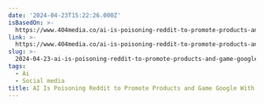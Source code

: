 ```yaml
---
date: '2024-04-23T15:22:26.000Z'
isBasedOn: >-
  https://www.404media.co/ai-is-poisoning-reddit-to-promote-products-and-game-google-with-parasite-seo/
link: >-
  https://www.404media.co/ai-is-poisoning-reddit-to-promote-products-and-game-google-with-parasite-seo/
slug: >-
  2024-04-23-ai-is-poisoning-reddit-to-promote-products-and-game-google-with-parasite-s
tags:
  - Ai
  - Social media
title: AI Is Poisoning Reddit to Promote Products and Game Google With 'Parasite S
---
```


